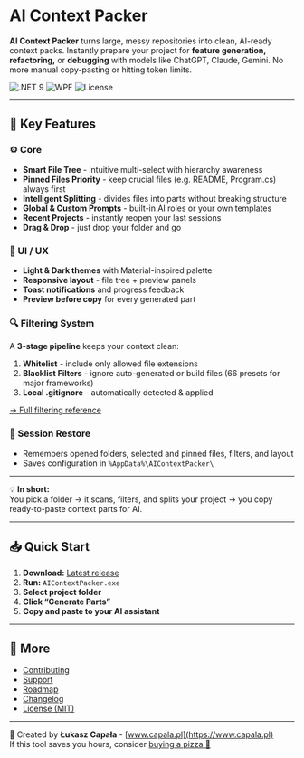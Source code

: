 # AI Context Packer

**AI Context Packer** turns large, messy repositories into clean, AI-ready context packs.
Instantly prepare your project for **feature generation, refactoring,** or **debugging** with models like ChatGPT, Claude, Gemini. No more manual copy-pasting or hitting token limits.

![.NET 9](https://img.shields.io/badge/.NET-9.0-512BD4?logo=dotnet)
![WPF](https://img.shields.io/badge/WPF-MVVM-0078D4?logo=windows)
![License](https://img.shields.io/badge/License-MIT-green)

---

## 🎯 Key Features

### ⚙️ Core
- **Smart File Tree** - intuitive multi-select with hierarchy awareness  
- **Pinned Files Priority** - keep crucial files (e.g. README, Program.cs) always first  
- **Intelligent Splitting** - divides files into parts without breaking structure  
- **Global & Custom Prompts** - built-in AI roles or your own templates  
- **Recent Projects** - instantly reopen your last sessions  
- **Drag & Drop** - just drop your folder and go  

### 🎨 UI / UX
- **Light & Dark themes** with Material-inspired palette  
- **Responsive layout** - file tree + preview panels  
- **Toast notifications** and progress feedback  
- **Preview before copy** for every generated part  

### 🔍 Filtering System
A **3-stage pipeline** keeps your context clean:
1. **Whitelist** - include only allowed file extensions  
2. **Blacklist Filters** - ignore auto-generated or build files (66 presets for major frameworks)  
3. **Local .gitignore** - automatically detected & applied  

[→ Full filtering reference](Docs/Filtering.md)

### 💾 Session Restore
- Remembers opened folders, selected and pinned files, filters, and layout  
- Saves configuration in `%AppData%\AIContextPacker\`  

---

💡 **In short:**  
You pick a folder → it scans, filters, and splits your project → you copy ready-to-paste context parts for AI.

---

## 📥 Quick Start

1. **Download:** [Latest release](../../releases)  
2. **Run:** `AIContextPacker.exe`  
3. **Select project folder**  
4. **Click “Generate Parts”**  
5. **Copy and paste to your AI assistant**

---

## 🧩 More

- [Contributing](CONTRIBUTING.md)  
- [Support](SUPPORT.md)  
- [Roadmap](ROADMAP.md)  
- [Changelog](CHANGELOG.md)  
- [License (MIT)](LICENSE)

---

💖 Created by **Łukasz Capała** - [www.capala.pl](https://www.capala.pl)  
If this tool saves you hours, consider [buying a pizza 🍕](https://buymeacoffee.com/thelukcraft)
